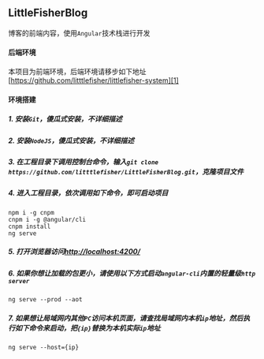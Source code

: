 ## LittleFisherBlog
博客的前端内容，使用`Angular`技术栈进行开发

#### 后端环境
本项目为前端环境，后端环境请移步如下地址
[https://github.com/litttlefisher/littlefisher-system][1]

#### 环境搭建

##### 1. 安装`Git`，傻瓜式安装，不详细描述
##### 2. 安装`NodeJS`，傻瓜式安装，不详细描述
##### 3. 在工程目录下调用控制台命令，输入`git clone https://github.com/litttlefisher/LittleFisherBlog.git`，克隆项目文件
##### 4. 进入工程目录，依次调用如下命令，即可启动项目

```
npm i -g cnpm
cnpm i -g @angular/cli
cnpm install
ng serve
```

##### 5. 打开浏览器访问[http://localhost:4200/][2]
##### 6. 如果你想让加载的包更小，请使用以下方式启动`angular-cli`内置的轻量级`http server`
```
ng serve --prod --aot
```
##### 7. 如果想让局域网内其他`PC`访问本机页面，请查找局域网内本机`ip`地址，然后执行如下命令来启动，把`{ip}`替换为本机实际`ip`地址
```
ng serve --host={ip}
```


  [1]: https://github.com/litttlefisher/littlefisher-system
  [2]: http://localhost:4200/